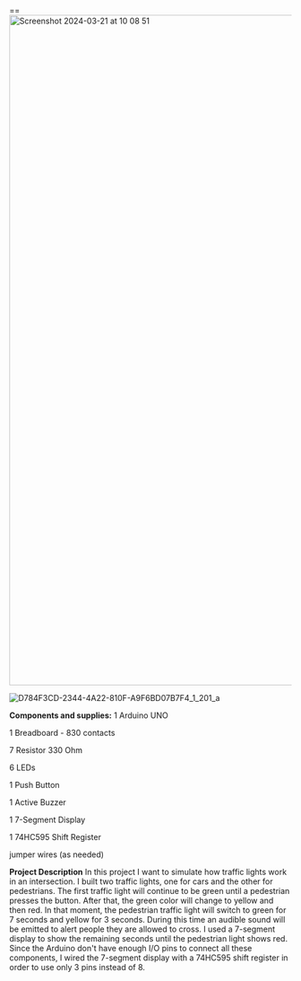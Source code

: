 ==<img width="1195" alt="Screenshot 2024-03-21 at 10 08 51" src="https://github.com/Alexandra-Glentoaica00/Arduino-Traffic-Lights-Simulator/assets/111219179/8bc11524-2839-474f-b9c5-b7c94a82122f">

![D784F3CD-2344-4A22-810F-A9F6BD07B7F4_1_201_a](https://github.com/Alexandra-Glentoaica00/Arduino-Traffic-Lights-Simulator/assets/111219179/60897b6e-78e4-47e6-873c-0bcdf1ecbedb)

**Components and supplies:**
1 Arduino UNO

1 Breadboard - 830 contacts

7 Resistor 330 Ohm

6 LEDs

1 Push Button

1 Active Buzzer

1 7-Segment Display

1 74HC595 Shift Register

jumper wires (as needed)


**Project Description**
In this project I want to simulate how traffic lights work in an intersection. I built two traffic lights, one for cars and the other for pedestrians. The first traffic light will continue to be green until a pedestrian presses the button. After that, the green color will change to yellow and then red. In that moment, the pedestrian traffic light will switch to green for 7 seconds and yellow for 3 seconds. During this time an audible sound will be emitted to alert people they are allowed to cross.
I used a 7-segment display to show the remaining seconds until the pedestrian light shows red.
Since the Arduino don't have enough I/O pins to connect all these components, I wired the 7-segment display with a 74HC595 shift register in order to use only 3 pins instead of 8.
